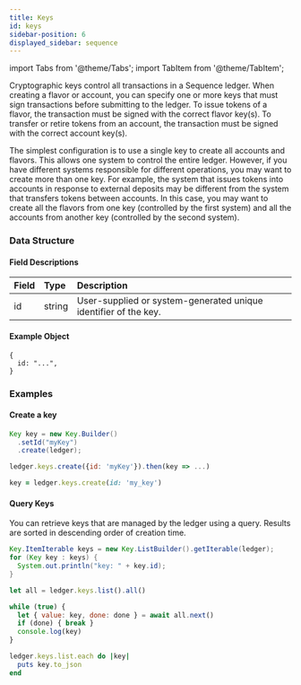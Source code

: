 ```yaml
---
title: Keys
id: keys
sidebar-position: 6
displayed_sidebar: sequence
---
```


import Tabs from '@theme/Tabs';
import TabItem from '@theme/TabItem';

Cryptographic keys control all transactions in a Sequence ledger. When creating
a flavor or account, you can specify one or more keys that must sign
transactions before submitting to the ledger. To issue tokens of a flavor,
the transaction must be signed with the correct flavor key(s). To transfer or
retire tokens from an account, the transaction must be signed
with the correct account key(s).

The simplest configuration is to use a single key to create all accounts and
flavors. This allows one system to control the entire ledger. However, if you
have different systems responsible for different operations, you may want to
create more than one key. For example, the system that issues tokens into
accounts in response to external deposits may be different from the system that
transfers tokens between accounts. In this case, you may want to create all the flavors
from one key (controlled by the first system) and all the accounts from another
key (controlled by the second system).

### Data Structure

#### Field Descriptions

| Field | Type   | Description                                                          |
|:------|:-------|:---------------------------------------------------------------------|
| id    | string | User-supplied or system-generated unique identifier of the key.      |

#### Example Object

```
{
  id: "...",
}

```

### Examples

#### Create a key

<Tabs>
<TabItem value='java' label='Java'>

```java
Key key = new Key.Builder()
  .setId("myKey")
  .create(ledger);
```

</TabItem>
<TabItem value='node' label='Node.js'>

```js
ledger.keys.create({id: 'myKey'}).then(key => ...)
```

</TabItem>
<TabItem value='ruby' label='Ruby'>

```ruby
key = ledger.keys.create(id: 'my_key')
```

</TabItem>
</Tabs>

#### Query Keys

You can retrieve keys that are managed by the ledger using a query. Results are
sorted in descending order of creation time.

<Tabs>
<TabItem value='java' label='Java'>

```java
Key.ItemIterable keys = new Key.ListBuilder().getIterable(ledger);
for (Key key : keys) {
  System.out.println("key: " + key.id);
}
```

</TabItem>
<TabItem value='node' label='Node.js'>

```js
let all = ledger.keys.list().all()

while (true) {
  let { value: key, done: done } = await all.next()
  if (done) { break }
  console.log(key)
}
```

</TabItem>
<TabItem value='ruby' label='Ruby'>

```ruby
ledger.keys.list.each do |key|
  puts key.to_json
end
```

</TabItem>
</Tabs>
